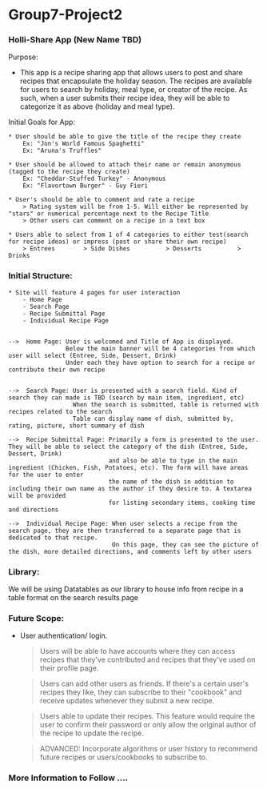 # Group7-Project2


### Holli-Share App (New Name TBD)


Purpose:

-   This app is a recipe sharing app that allows users to post and share recipes that encapsulate the holiday season. 
    The recipes are available for users to search by holiday, meal type, or creator of the recipe. 
    As such, when a user submits their recipe idea, they will be able to categorize it as above (holiday and meal type).





Initial Goals for App:

    * User should be able to give the title of the recipe they create
        Ex: "Jon's World Famous Spaghetti"
        Ex: "Aruna's Truffles"

    * User should be allowed to attach their name or remain anonymous (tagged to the recipe they create)
        Ex: "Cheddar-Stuffed Turkey" - Anonymous     
        Ex: "Flavortown Burger" - Guy Fieri

    * User's should be able to comment and rate a recipe
        > Rating system will be from 1-5. Will either be represented by "stars" or numerical percentage next to the Recipe Title
        > Other users can comment on a recipe in a text box

    * Users able to select from 1 of 4 categories to either test(search for recipe ideas) or impress (post or share their own recipe)
        > Entrees        > Side Dishes          > Desserts          > Drinks



### Initial Structure:

    * Site will feature 4 pages for user interaction
        - Home Page
        - Search Page
        - Recipe Submittal Page
        - Individual Recipe Page

    
    -->  Home Page: User is welcomed and Title of App is displayed. 
                    Below the main banner will be 4 categories from which user will select (Entree, Side, Dessert, Drink)
                    Under each they have option to search for a recipe or contribute their own recipe

    
    -->  Search Page: User is presented with a search field. Kind of search they can made is TBD (search by main item, ingredient, etc)
                      When the search is submitted, table is returned with recipes related to the search
                      Table can display name of dish, submitted by, rating, picture, short summary of dish

    -->  Recipe Submittal Page: Primarily a form is presented to the user. They will be able to select the category of the dish (Entree, Side, Dessert, Drink)
                                and also be able to type in the main ingredient (Chicken, Fish, Potatoes, etc). The form will have areas for the user to enter
                                the name of the dish in addition to including their own name as the author if they desire to. A textarea will be provided 
                                for listing secondary items, cooking time and directions

    -->  Individual Recipe Page: When user selects a recipe from the search page, they are then transferred to a separate page that is dedicated to that recipe.
                                 On this page, they can see the picture of the dish, more detailed directions, and comments left by other users


### Library:

We will be using Datatables as our library to house info from recipe in a table format on the search results page



### Future Scope:

*   User authentication/ login. 
    > Users will be able to have accounts where they can access recipes that they've contributed and recipes that they've used on their profile page.

    > Users can add other users as friends. If there's a certain user's recipes they like, they can subscribe to their "cookbook" and receive
      updates whenever they submit a new recipe.

    > Users able to update their recipes. This feature would require the user to confirm their password or only allow the original author of the 
      recipe to update the recipe.

    > ADVANCED: Incorporate algorithms or user history to recommend future recipes or users/cookbooks to subscribe to.

    


### More Information to Follow ....






